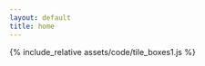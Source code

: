 ```yaml
---
layout: default
title: home
---
```

<div id="tiles">
</div>
{% include_relative assets/code/tile_boxes1.js %}
